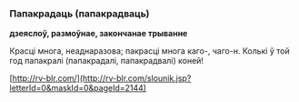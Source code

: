### Папакрадаць (папакрадваць)
**дзеяслоў, размоўнае, закончанае трыванне**

Красці многа, неаднаразова; пакрасці многа каго-, чаго-н. Колькі ў той год папакралі (папакрадалі, папакрадвалі) коней!

<a rel="author">[http://rv-blr.com/](http://rv-blr.com/slounik.jsp?letterId=0&maskId=0&pageId=2144)</a>

